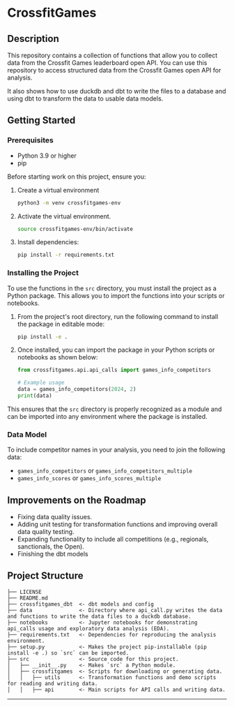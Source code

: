 # CrossfitGames

## Description

This repository contains a collection of functions that allow you to collect data from the Crossfit Games leaderboard open API. You can use this repository to access structured data from the Crossfit Games open API for analysis.

It also shows how to use duckdb and dbt to write the files to a database and using dbt to transform the data to usable data models.

## Getting Started

### Prerequisites

- Python 3.9 or higher
- pip

Before starting work on this project, ensure you:

1. Create a virtual environment

   ```bash
   python3 -m venv crossfitgames-env
   ```
2. Activate the virtual environment.

   ```bash
   source crossfitgames-env/bin/activate
    ```  
3. Install dependencies:

   ```bash
   pip install -r requirements.txt
   ```

### Installing the Project

To use the functions in the `src` directory, you must install the project as a Python package. This allows you to import the functions into your scripts or notebooks.

1. From the project's root directory, run the following command to install the package in editable mode:

   ```bash
   pip install -e .
   ```

2. Once installed, you can import the package in your Python scripts or notebooks as shown below:

   ```python
   from crossfitgames.api.api_calls import games_info_competitors

   # Example usage
   data = games_info_competitors(2024, 2)
   print(data)
   ```

This ensures that the `src` directory is properly recognized as a module and can be imported into any environment where the package is installed.

### Data Model

To include competitor names in your analysis, you need to join the following data:

- `games_info_competitors` or `games_info_competitors_multiple`
- `games_info_scores` or `games_info_scores_multiple`

## Improvements on the Roadmap

- Fixing data quality issues.
- Adding unit testing for transformation functions and improving overall data quality testing.
- Expanding functionality to include all competitions (e.g., regionals, sanctionals, the Open).
- Finishing the dbt models

## Project Structure

```
├── LICENSE
├── README.md
├── crossfitgames_dbt  <- dbt models and config          
├── data               <- Directory where api_call.py writes the data and functions to write the data files to a duckdb database.
├── notebooks          <- Jupyter notebooks for demonstrating api_calls usage and exploratory data analysis (EDA).
├── requirements.txt   <- Dependencies for reproducing the analysis environment.
├── setup.py           <- Makes the project pip-installable (pip install -e .) so `src` can be imported.
├── src                <- Source code for this project.
│   ├── __init__.py    <- Makes `src` a Python module.
│   ├── crossfitgames  <- Scripts for downloading or generating data.
│   │   ├── utils      <- Transformation functions and demo scripts for reading and writing data.
│   │   ├── api        <- Main scripts for API calls and writing data.
```

---
